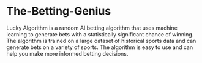 # The-Betting-Genius
Lucky Algorithm is a random AI betting algorithm that uses machine learning to generate bets with a statistically significant chance of winning. The algorithm is trained on a large dataset of historical sports data and can generate bets on a variety of sports. The algorithm is easy to use and can help you make more informed betting decisions.
